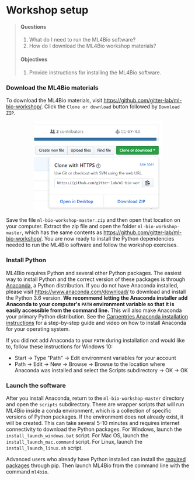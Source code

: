 # Workshop setup

> #### Questions
>
> 1.   What do I need to run the ML4Bio software?
> 2.   How do I download the ML4Bio workshop materials?
>
> #### Objectives
>
> 1.   Provide instructions for installing the ML4Bio software.

### Download the ML4Bio materials
To download the ML4Bio materials, visit <https://github.com/gitter-lab/ml-bio-workshop/>.
Click the `Clone or download` button followed by `Download ZIP`.

<p align="center">
<img width="350" src="../figures/setup/download_button.png">
</p>

Save the file `ml-bio-workshop-master.zip` and then open that location on your computer.
Extract the zip file and open the folder `ml-bio-workshop-master`, which has the same contents as <https://github.com/gitter-lab/ml-bio-workshop/>.
You are now ready to install the Python dependencies needed to run the ML4Bio software and follow the workshop exercises.

### Install Python
ML4Bio requires Python and several other Python packages.
The easiest way to install Python and the correct version of these packages is through [Anaconda](https://anaconda.com/), a Python distribution.
If you do not have Anaconda installed, please visit <https://www.anaconda.com/download/> to download and install the Python 3.6 version.
**We recommend letting the Anaconda installer add Anaconda to your computer's `PATH` environment variable so that it is easily accessible from the command line.**
This will also make Anaconda your primary Python distribution.
See the [Carpentries Anaconda installation instructions](http://carpentries.github.io/workshop-template/#python) for a step-by-step guide and video on how to install Anaconda for your operating system.

If you did not add Anaconda to your `PATH` during installation and would like to, follow these instructions for Windows 10:
- Start -> Type "Path" -> Edit environment variables for your account
- Path -> Edit -> New -> Browse -> Browse to the location where Anaconda was installed and select the Scripts subdirectory -> OK -> OK

### Launch the software

After you install Anaconda, return to the `ml-bio-workshop-master` directory and open the `scripts` subdirectory.
There are wrapper scripts that will run ML4Bio inside a conda environment, which is a collection of specific versions of Python packages.
If the environment does not already exist, it will be created.
This can take several 5-10 minutes and requires internet connectivity to download the Python packages.
For Windows, launch the `install_launch_windows.bat` script.
For Mac OS, launch the `install_launch_mac.command` script.
For Linux, launch the `install_launch_linux.sh` script.

Advanced users who already have Python installed can install the [required packages](../scripts/README.md) through pip.
Then launch ML4Bio from the command line with the command `ml4bio`.
